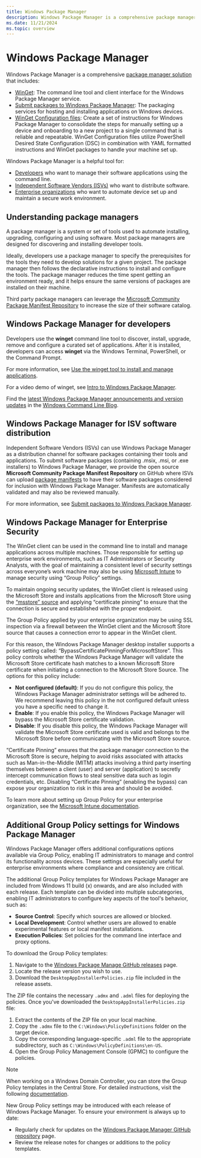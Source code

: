 ```yaml
---
title: Windows Package Manager
description: Windows Package Manager is a comprehensive package manager solution that consists of a command line tool and set of services for installing applications on Windows.
ms.date: 11/21/2024
ms.topic: overview
---
```


# Windows Package Manager

Windows Package Manager is a comprehensive [package manager solution](#understanding-package-managers) that includes:

- [WinGet](./winget/index.md): The command line tool and client interface for the Windows Package Manager service.
- [Submit packages to Windows Package Manager](./package/index.md): The packaging services for hosting and installing applications on Windows devices.
- [WinGet Configuration files](./configuration/index.md): Create a set of instructions for Windows Package Manager to consolidate the steps for manually setting up a device and onboarding to a new project to a single command that is reliable and repeatable. WinGet Configuration files utilize PowerShell Desired State Configuration (DSC) in combination with YAML formatted instructions and WinGet packages to handle your machine set up.

Windows Package Manager is a helpful tool for:

- [Developers](#windows-package-manager-for-developers) who want to manage their software applications using the command line.
- [Independent Software Vendors (ISVs)](#windows-package-manager-for-isv-software-distribution) who want to distribute software.
- [Enterprise organizations](#windows-package-manager-for-enterprise-security) who want to automate device set up and maintain a secure work environment.

## Understanding package managers

A package manager is a system or set of tools used to automate installing, upgrading, configuring and using software. Most package managers are designed for discovering and installing developer tools.

Ideally, developers use a package manager to specify the prerequisites for the tools they need to develop solutions for a given project. The package manager then follows the declarative instructions to install and configure the tools. The package manager reduces the time spent getting an environment ready, and it helps ensure the same versions of packages are installed on their machine.

Third party package managers can leverage the [Microsoft Community Package Manifest Repository](package/repository.md) to increase the size of their software catalog.

## Windows Package Manager for developers

Developers use the **winget** command line tool to discover, install, upgrade, remove and configure a curated set of applications. After it is installed, developers can access **winget** via the Windows Terminal, PowerShell, or the Command Prompt.

For more information, see [Use the winget tool to install and manage applications](winget/index.md).

For a video demo of winget, see [Intro to Windows Package Manager](/shows/open-at-microsoft/intro-to-windows-package-manager).

Find the [latest Windows Package Manager announcements and version updates](https://devblogs.microsoft.com/commandline/author/denelon/) in the [Windows Command Line Blog](https://devblogs.microsoft.com/commandline/).

## Windows Package Manager for ISV software distribution

Independent Software Vendors (ISVs) can use Windows Package Manager as a distribution channel for software packages containing their tools and applications. To submit software packages (containing .msix, .msi, or .exe installers) to Windows Package Manager, we provide the open source **Microsoft Community Package Manifest Repository** on GitHub where ISVs can upload [package manifests](package/manifest.md) to have their software packages considered for inclusion with Windows Package Manager. Manifests are automatically validated and may also be reviewed manually.

For more information, see [Submit packages to Windows Package Manager](package/repository.md).

## Windows Package Manager for Enterprise Security

The WinGet client can be used in the command line to install and manage applications across multiple machines. Those responsible for setting up enterprise work environments, such as IT Administrators or Security Analysts,  with the goal of maintaining a consistent level of security settings across everyone’s work machine may also be using [Microsoft Intune](/mem/intune/) to manage security using “Group Policy” settings.

To maintain ongoing security updates, the WinGet client is released using the Microsoft Store and installs applications from the Microsoft Store using the [“msstore” source](./winget/source.md) and applying  “certificate pinning” to ensure that the connection is secure and established with the proper endpoint.

The Group Policy applied by your enterprise organization may be using SSL inspection via a firewall between the WinGet client and the Microsoft Store source that causes a connection error to appear in the WinGet client. 

For this reason, the Windows Package Manager desktop installer supports a policy setting called: “BypassCertificatePinningForMicrosoftStore”.  This policy controls whether the Windows Package Manager will validate the Microsoft Store certificate hash matches to a known Microsoft Store certificate when initiating a connection to the Microsoft Store Source. The options for this policy include:

- **Not configured (default)**: If you do not configure this policy, the Windows Package Manager administrator settings will be adhered to. We recommend leaving this policy in the not configured default unless you have a specific need to change it.
- **Enable**: If you enable this policy, the Windows Package Manager will bypass the Microsoft Store certificate validation.
- **Disable**: If you disable this policy, the Windows Package Manager will validate the Microsoft Store certificate used is valid and belongs to the Microsoft Store before communicating with the Microsoft Store source.

“Certificate Pinning” ensures that the package manager connection to the Microsoft Store is secure, helping to avoid risks associated with attacks such as Man-in-the-Middle (MITM) attacks involving a third party inserting themselves between a client (user) and server (application) to secretly intercept communication flows to steal sensitive data such as login credentials, etc. Disabling “Certificate Pinning” (enabling the bypass) can expose your organization to risk in this area and should be avoided.

To learn more about setting up Group Policy for your enterprise organization, see the [Microsoft Intune documentation](/mem/intune/).

## Additional Group Policy settings for Windows Package Manager

Windows Package Manager offers additional configurations options available via Group Policy, enabling IT administrators to manage and control its functionality across devices. These settings are especially useful for enterprise environments where compliance and consistency are critical.

The additional Group Policy templates for Windows Package Manager are included from Windows 11 build (x) onwards, and are also included with each release. Each template can be divided into multiple subcategories, enabling IT administrators to configure key aspects of the tool's behavior, such as:

- **Source Control**: Specify which sources are allowed or blocked.
- **Local Development**: Control whether users are allowed to enable experimental features or local manifest installations.
- **Execution Policies**: Set policies for the command line interface and proxy options.

To download the Group Policy templates:

1. Navigate to the [Windows Package Manage GitHub releases](https://github.com/microsoft/winget-cli/releases) page.
2. Locate the release version you wish to use.
3. Download the `DesktopAppInstallerPolicies.zip` file included in the release assets.

The ZIP file contains the necessary `.admx` and `.adml` files for deploying the policies. Once you've downloaded the `DesktopAppInstallerPolicies.zip` file:

1. Extract the contents of the ZIP file on your local machine.
2. Copy the `.admx` file to the `C:\Windows\PolicyDefinitions` folder on the target device.
3. Copy the corresponding language-specific `.adml` file to the appropriate subdirectory, such as `C:\Windows\PolicyDefinitions\en-US`.
4. Open the Group Policy Management Console (GPMC) to configure the policies.

> [!NOTE]
> When working on a Windows Domain Controller, you can store the Group Policy templates in the Central Store. For detailed instructions, visit the following [documentation](https://learn.microsoft.com/en-us/troubleshoot/windows-client/group-policy/create-and-manage-central-store).

New Group Policy settings may be introduced with each release of Windows Package Manager. To ensure your environment is always up to date:

- Regularly check for updates on the [Windows Package Manager GitHub repository](https://github.com/microsoft/winget-cli/releases) page.
- Review the release notes for changes or additions to the policy templates.
